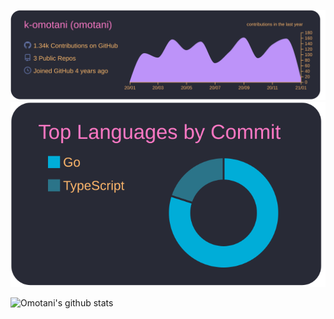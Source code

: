 [![](https://raw.githubusercontent.com/k-omotani/k-omotani/main/profile-summary-card-output/dracula/0-profile-details.svg)](https://github.com/vn7n24fzkq/github-profile-summary-cards)
[![](https://raw.githubusercontent.com/k-omotani/k-omotani/main/profile-summary-card-output/dracula/2-most-commit-language.svg)](https://github.com/vn7n24fzkq/github-profile-summary-cards)

![Omotani's github stats](https://github-readme-stats.vercel.app/api?username=k-omotani&count_private=true&theme=dracula)

